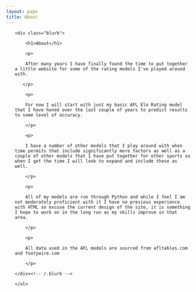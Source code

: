```yaml
---
layout: page
title: About 
---
```


<ul class="about">

	<div class="blurb">

		<h1>About</h1>

		<p>

       	After many years I have finally found the time to put together a little website for some of the rating models I've played around with.

       </p>

		<p>

		For now I will start with just my basic AFL Elo Rating model that I have honed over the last couple of years to predict results to some level of accuracy.

		</p>

		<p>

		I have a number of other models that I play around with when time permits that include significantly more factors as well as a couple of other models that I have put together for other sports so when I get the time I will look to expand and include these as well.  

		</p>

		<p>

		All of my models are run through Python and while I feel I am not moderately proficient with it I have no previous experience with HTML so excuse the current design of the site, it is something I hope to work on in the long run as my skills improve in that area.

		</p>  

		<p>

		All data used in the AFL models are sourced from afltables.com and footywire.com

		</p> 

	</div><!-- /.blurb -->	

	</ul>
